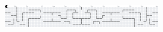 <br clear="both">

<picture>
  <source media="(prefers-color-scheme: dark)" srcset="https://raw.githubusercontent.com/EricZil/EricZil/output/pacman-contribution-graph-dark.svg">
  <source media="(prefers-color-scheme: light)" srcset="https://raw.githubusercontent.com/EricZil/EricZil/output/pacman-contribution-graph.svg">
  <img alt="pacman contribution graph" src="https://raw.githubusercontent.com/EricZil/EricZil/output/pacman-contribution-graph.svg">
</picture>

###
